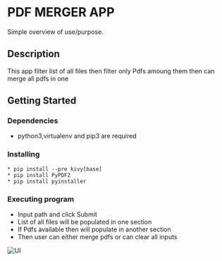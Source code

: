 # PDF MERGER APP

Simple overview of use/purpose.

## Description
This app filter list of all files then filter only Pdfs amoung them then can merge all pdfs in one

## Getting Started

### Dependencies

* python3,virtualenv and pip3 are required

### Installing

```
* pip install --pre kivy[base] 
* pip install PyPDF2
* pip install pyinstaller
```

### Executing program

* Input path and click Submit
* List of all files will be populated in one section
* If Pdfs available then will populate in another section
* Then user can either merge pdfs or can clear all inputs

![UI](https://user-images.githubusercontent.com/42297710/152532913-3bd99a74-46fc-4a38-baef-b7101f482ab2.png)

